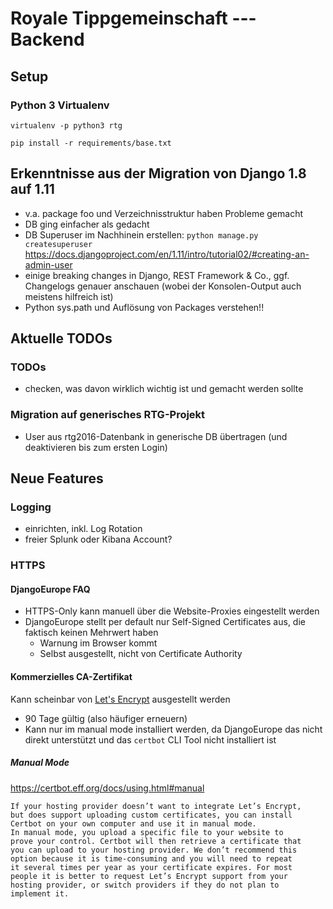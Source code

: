# Royale Tippgemeinschaft --- Backend

## Setup

### Python 3 Virtualenv
`virtualenv -p python3 rtg`

`pip install -r requirements/base.txt`

## Erkenntnisse aus der Migration von Django 1.8 auf 1.11

* v.a. package foo und Verzeichnisstruktur haben Probleme gemacht
* DB ging einfacher als gedacht
* DB Superuser im Nachhinein erstellen: `python manage.py createsuperuser`
                                        https://docs.djangoproject.com/en/1.11/intro/tutorial02/#creating-an-admin-user
* einige breaking changes in Django, REST Framework & Co., ggf. Changelogs genauer anschauen (wobei der Konsolen-Output auch meistens hilfreich ist)
* Python sys.path und Auflösung von Packages verstehen!! 

## Aktuelle TODOs

### TODOs

* checken, was davon wirklich wichtig ist und gemacht werden sollte

### Migration auf generisches RTG-Projekt

* User aus rtg2016-Datenbank in generische DB übertragen (und deaktivieren bis zum ersten Login)

## Neue Features

### Logging

* einrichten, inkl. Log Rotation
* freier Splunk oder Kibana Account?

### HTTPS

#### DjangoEurope FAQ

* HTTPS-Only kann manuell über die Website-Proxies eingestellt werden
* DjangoEurope stellt per default nur Self-Signed Certificates aus, die faktisch keinen Mehrwert haben
    * Warnung im Browser kommt
    * Selbst ausgestellt, nicht von Certificate Authority

#### Kommerzielles CA-Zertifikat

Kann scheinbar von [Let's Encrypt](https://letsencrypt.org/getting-started/) ausgestellt werden

* 90 Tage gültig (also häufiger erneuern)
* Kann nur im manual mode installiert werden, da DjangoEurope das nicht direkt unterstützt und das `certbot` CLI Tool nicht installiert ist

##### Manual Mode

https://certbot.eff.org/docs/using.html#manual

```text
If your hosting provider doesn’t want to integrate Let’s Encrypt, 
but does support uploading custom certificates, you can install 
Certbot on your own computer and use it in manual mode. 
In manual mode, you upload a specific file to your website to 
prove your control. Certbot will then retrieve a certificate that 
you can upload to your hosting provider. We don’t recommend this 
option because it is time-consuming and you will need to repeat 
it several times per year as your certificate expires. For most 
people it is better to request Let’s Encrypt support from your 
hosting provider, or switch providers if they do not plan to 
implement it.
```